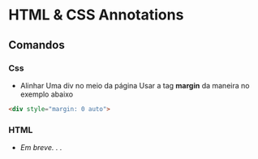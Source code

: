 # HTML & CSS Annotations
## Comandos
### Css
* Alinhar Uma div no meio da página
Usar a tag **margin** da maneira no exemplo abaixo
~~~HTML
<div style="margin: 0 auto">
~~~
### HTML
* *Em breve. . .*

